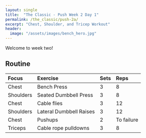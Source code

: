 ```yaml
---
layout: single
title:  "The Classic - Push Week 2 Day 1"
permalink: /the_classic/push-2a/
excerpt: "Chest, Shoulder, and Tricep Workout"
header:
  image: "/assets/images/bench_hero.jpg"
---
```


Welcome to week two!

## Routine 

| Focus | Exercise | Sets | Reps |
|:-|:-|:-|:-|
|Chest|Bench Press|3|8|
|Shoulders|Seated Dumbbell Press|3|8|
|Chest|Cable flies|3|12|
|Shoulders|Lateral Dumbbell Raises|3|12|
|Chest|Pushups|2|To failure|
|Triceps|Cable rope pulldowns|3|8|
